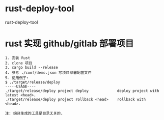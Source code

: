 # rust-deploy-tool
rust-deploy-tool

# rust 实现 github/gitlab 部署项目

```
1. 安装 Rust
2. clone 项目
3. cargo build --release
4. 参考 ./conf/demo.json 写项目部署配置文件
5. 使用例子:
$ ./target/release/deploy
-----USAGE----
./target/release/deploy project deploy             deploy project with latest <head>.
./target/release/deploy project rollback <head>    rollback with <head>.

注: 编译生成的工具是目录无关的.
```

